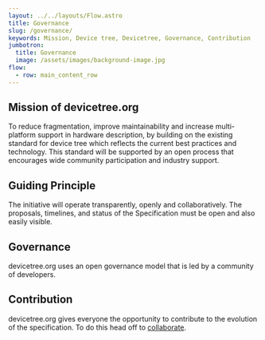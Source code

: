 ```yaml
---
layout: ../../layouts/Flow.astro
title: Governance
slug: /governance/
keywords: Mission, Device tree, Devicetree, Governance, Contribution
jumbotron:
  title: Governance
  image: /assets/images/background-image.jpg
flow:
  - row: main_content_row
---
```


## Mission of devicetree.org

To reduce fragmentation, improve maintainability and increase multi-platform support in hardware description, by building on the existing standard for device tree which reflects the current best practices and technology. This standard will be supported by an open process that encourages wide community participation and industry support.

## Guiding Principle

The initiative will operate transparently, openly and collaboratively. The proposals, timelines, and status of the Specification must be open and also easily visible.

## Governance

devicetree.org uses an open governance model that is led by a community of developers.

## Contribution

devicetree.org gives everyone the opportunity to contribute to the evolution of the specification. To do this head off to [collaborate](http://www.devicetree.org/collaborate/).
